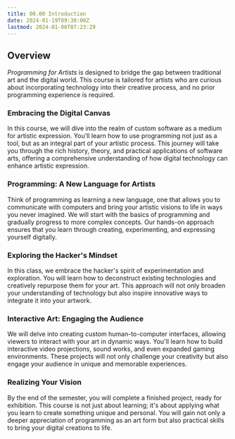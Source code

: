 ```yaml
---
title: 00.00 Introduction
date: 2024-01-19T09:30:00Z
lastmod: 2024-01-06T07:23:29
---
```


## Overview

_Programming for Artists_ is designed to bridge the gap between traditional art and the digital world. This course is tailored for artists who are curious about incorporating technology into their creative process, and no prior programming experience is required.

### Embracing the Digital Canvas

In this course, we will dive into the realm of custom software as a medium for artistic expression. You'll learn how to use programming not just as a tool, but as an integral part of your artistic process. This journey will take you through the rich history, theory, and practical applications of software arts, offering a comprehensive understanding of how digital technology can enhance artistic expression.

### Programming: A New Language for Artists

Think of programming as learning a new language, one that allows you to communicate with computers and bring your artistic visions to life in ways you never imagined. We will start with the basics of programming and gradually progress to more complex concepts. Our hands-on approach ensures that you learn through creating, experimenting, and expressing yourself digitally.

### Exploring the Hacker's Mindset

In this class, we embrace the hacker's spirit of experimentation and exploration. You will learn how to deconstruct existing technologies and creatively repurpose them for your art. This approach will not only broaden your understanding of technology but also inspire innovative ways to integrate it into your artwork.

### Interactive Art: Engaging the Audience

We will delve into creating custom human-to-computer interfaces, allowing viewers to interact with your art in dynamic ways. You'll learn how to build interactive video projections, sound works, and even expanded gaming environments. These projects will not only challenge your creativity but also engage your audience in unique and memorable experiences.

### Realizing Your Vision

By the end of the semester, you will complete a finished project, ready for exhibition. This course is not just about learning; it's about applying what you learn to create something unique and personal. You will gain not only a deeper appreciation of programming as an art form but also practical skills to bring your digital creations to life.
